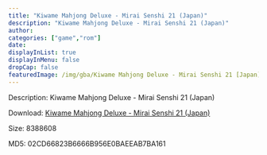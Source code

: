 ```yaml
---
title: "Kiwame Mahjong Deluxe - Mirai Senshi 21 (Japan)"
description: "Kiwame Mahjong Deluxe - Mirai Senshi 21 (Japan)"
author: 
categories: ["game","rom"]
date: 
displayInList: true
displayInMenu: false
dropCap: false
featuredImage: /img/gba/Kiwame Mahjong Deluxe - Mirai Senshi 21 [Japan].jpg
---
```


Description: Kiwame Mahjong Deluxe - Mirai Senshi 21 (Japan)

Download: <a style="text-decoration:underline;" href="https://mega.nz/#!GCBGyKYD!v3cRC2hQIECiMeK72Jx6hReND0dP26quR4Ou29NMCJ0" target = "_blank" rel = "nofollow" > Kiwame Mahjong Deluxe - Mirai Senshi 21 (Japan)</a>

Size: 8388608

MD5: 02CD66823B6666B956E0BAEEAB7BA161

